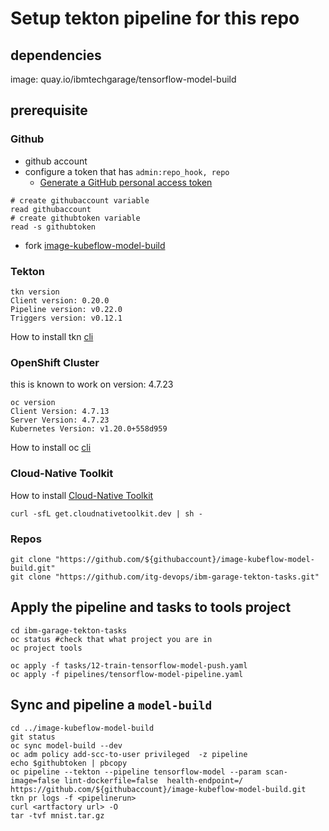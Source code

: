 
# Setup tekton pipeline for this repo

## dependencies
image: quay.io/ibmtechgarage/tensorflow-model-build 

## prerequisite
     
### Github
- github account
- configure a token that has `admin:repo_hook, repo` 
    - [Generate a GitHub personal access token](https://www.ibm.com/docs/en/cloud-paks/cp-applications/4.2?topic=accelerators-building-deploying-applications)
``` 
# create githubaccount variable
read githubaccount
# create githubtoken variable
read -s githubtoken
```
- fork [image-kubeflow-model-build](https://github.com/itg-devops/image-kubeflow-model-build.git)


### Tekton
```
tkn version  
Client version: 0.20.0
Pipeline version: v0.22.0
Triggers version: v0.12.1
```
How to install tkn [cli](https://github.com/tektoncd/cli) 


### OpenShift Cluster
this is known to work on version: 4.7.23

```
oc version
Client Version: 4.7.13
Server Version: 4.7.23
Kubernetes Version: v1.20.0+558d959
```
How to install oc [cli](https://docs.openshift.com/container-platform/4.2/cli_reference/openshift_cli/getting-started-cli.html#cli-installing-cli_cli-developer-commands)

### Cloud-Native Toolkit
How to install [Cloud-Native Toolkit](https://cloudnativetoolkit.dev)
```
curl -sfL get.cloudnativetoolkit.dev | sh -
```

### Repos
```
git clone "https://github.com/${githubaccount}/image-kubeflow-model-build.git"
git clone "https://github.com/itg-devops/ibm-garage-tekton-tasks.git"
```

## Apply the pipeline and tasks to tools project
```
cd ibm-garage-tekton-tasks
oc status #check that what project you are in 
oc project tools

oc apply -f tasks/12-train-tensorflow-model-push.yaml
oc apply -f pipelines/tensorflow-model-pipeline.yaml
```

## Sync and pipeline a `model-build` 
```
cd ../image-kubeflow-model-build
git status
oc sync model-build --dev
oc adm policy add-scc-to-user privileged  -z pipeline 
echo $githubtoken | pbcopy
oc pipeline --tekton --pipeline tensorflow-model --param scan-image=false lint-dockerfile=false  health-endpoint=/ https://github.com/${githubaccount}/image-kubeflow-model-build.git
tkn pr logs -f <pipelinerun>
curl <artfactory url> -O
tar -tvf mnist.tar.gz
```

